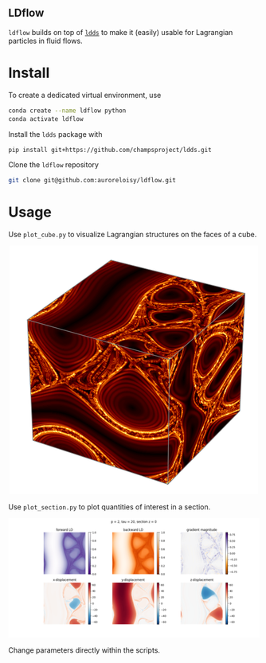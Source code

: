 ## LDflow

`ldflow` builds on top of [`ldds`](https://github.com/champsproject/ldds) to make it (easily) usable for Lagrangian particles in fluid flows.

# Install
To create a dedicated virtual environment, use
``` bash
conda create --name ldflow python
conda activate ldflow
```

Install the `ldds` package with

``` bash
pip install git+https://github.com/champsproject/ldds.git
```

Clone the `ldflow` repository
```bash
git clone git@github.com:auroreloisy/ldflow.git
```

# Usage

Use `plot_cube.py` to visualize Lagrangian structures on the faces of a cube.

<div align="center">
<img src="img/cube.png">
</div>
 
Use `plot_section.py` to plot quantities of interest in a section.
<div align="center">
<img src="img/section.png">
 </div>
 
Change parameters directly within the scripts.




